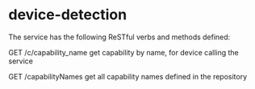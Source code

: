 device-detection
================

The service has the following ReSTful verbs and methods defined:

GET /c/capability_name
	get capability by name, for device calling the service

GET /capabilityNames
	get all capability names defined in the repository
